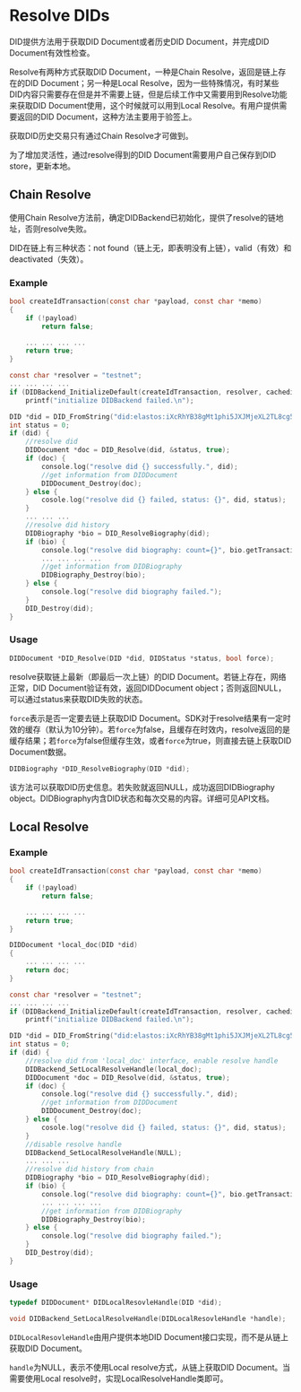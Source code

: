 # Resolve DIDs

DID提供方法用于获取DID Document或者历史DID Document，并完成DID Document有效性检查。

Resolve有两种方式获取DID Document，一种是Chain Resolve，返回是链上存在的DID Document；另一种是Local Resolve，因为一些特殊情况，有时某些DID内容只需要存在但是并不需要上链，但是后续工作中又需要用到Resolve功能来获取DID Document使用，这个时候就可以用到Local Resolve。有用户提供需要返回的DID Document，这种方法主要用于验签上。

获取DID历史交易只有通过Chain Resolve才可做到。

为了增加灵活性，通过resolve得到的DID Document需要用户自己保存到DID store，更新本地。

## Chain Resolve

使用Chain Resolve方法前，确定DIDBackend已初始化，提供了resolve的链地址，否则resolve失败。

DID在链上有三种状态：not found（链上无，即表明没有上链），valid（有效）和deactivated（失效）。

### Example

```c
bool createIdTransaction(const char *payload, const char *memo)
{
    if (!payload)
        return false;

    ... ... ... ...
    return true;
}

const char *resolver = "testnet";
... ... ... ... 
if (DIDBackend_InitializeDefault(createIdTransaction, resolver, cachedir) < 0)
  	printf("initialize DIDBackend failed.\n");

DID *did = DID_FromString("did:elastos:iXcRhYB38gMt1phi5JXJMjeXL2TL8cg58y");
int status = 0;
if (did) {
    //resolve did
    DIDDocument *doc = DID_Resolve(did, &status, true);
    if (doc) {
        console.log("resolve did {} successfully.", did);
        //get information from DIDDocument
        DIDDocument_Destroy(doc);
    } else {
        cosole.log("resolve did {} failed, status: {}", did, status);
    }
    ... ... ...
    //resolve did history
    DIDBiography *bio = DID_ResolveBiography(did);
    if (bio) {
        console.log("resolve did biography: count={}", bio.getTransactionCount());
        ... ... ... ...
        //get information from DIDBiography
        DIDBiography_Destroy(bio);
    } else {
        console.log("resolve did biography failed.");
    } 
    DID_Destroy(did);
}
```

### Usage

```c
DIDDocument *DID_Resolve(DID *did, DIDStatus *status, bool force);
```

resolve获取链上最新（即最后一次上链）的DID Document。若链上存在，网络正常，DID Document验证有效，返回DIDDocument object；否则返回NULL，可以通过status来获取DID失败的状态。

`force`表示是否一定要去链上获取DID Document。SDK对于resolve结果有一定时效的缓存（默认为10分钟）。若`force`为false，且缓存在时效内，resolve返回的是缓存结果；若`force`为false但缓存生效，或者`force`为true，则直接去链上获取DID Document数据。

```c
DIDBiography *DID_ResolveBiography(DID *did);
```

该方法可以获取DID历史信息。若失败就返回NULL，成功返回DIDBiography object。DIDBiography内含DID状态和每次交易的内容。详细可见API文档。

## Local Resolve

### Example

```c
bool createIdTransaction(const char *payload, const char *memo)
{
    if (!payload)
        return false;

    ... ... ... ...
    return true;
}

DIDDocument *local_doc(DID *did)
{
    ... ... ... ...
    return doc;
}

const char *resolver = "testnet";
... ... ... ... 
if (DIDBackend_InitializeDefault(createIdTransaction, resolver, cachedir) < 0)
  	printf("initialize DIDBackend failed.\n");

DID *did = DID_FromString("did:elastos:iXcRhYB38gMt1phi5JXJMjeXL2TL8cg58y");
int status = 0;
if (did) {
    //resolve did from 'local_doc' interface, enable resolve handle
    DIDBackend_SetLocalResolveHandle(local_doc);
    DIDDocument *doc = DID_Resolve(did, &status, true);
    if (doc) {
        console.log("resolve did {} successfully.", did);
        //get information from DIDDocument
        DIDDocument_Destroy(doc);
    } else {
        cosole.log("resolve did {} failed, status: {}", did, status);
    }
    //disable resolve handle
    DIDBackend_SetLocalResolveHandle(NULL);
    ... ... ...
    //resolve did history from chain
    DIDBiography *bio = DID_ResolveBiography(did);
    if (bio) {
        console.log("resolve did biography: count={}", bio.getTransactionCount());
        ... ... ... ...
        //get information from DIDBiography
        DIDBiography_Destroy(bio);
    } else {
        console.log("resolve did biography failed.");
    } 
    DID_Destroy(did);
}
```

### Usage

```c
typedef DIDDocument* DIDLocalResovleHandle(DID *did);

void DIDBackend_SetLocalResolveHandle(DIDLocalResovleHandle *handle);
```

`DIDLocalResovleHandle`由用户提供本地DID Document接口实现，而不是从链上获取DID Document。

`handle`为NULL，表示不使用Local resolve方式，从链上获取DID Document。当需要使用Local resolve时，实现LocalResolveHandle类即可。


